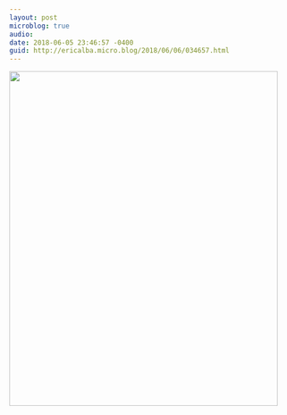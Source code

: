 ```yaml
---
layout: post
microblog: true
audio: 
date: 2018-06-05 23:46:57 -0400
guid: http://ericalba.micro.blog/2018/06/06/034657.html
---
```



<img src="http://micro.ericalba.com/uploads/2018/96986dc499.jpg" width="480" height="600" />
